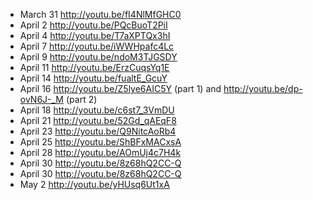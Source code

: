 - March 31 <http://youtu.be/fI4NlMfGHC0>
- April 2 <http://youtu.be/PQcBuoT2PiI>
- April 4 <http://youtu.be/T7aXPTQx3hI>
- April 7 <http://youtu.be/iWWHpafc4Lc>
- April 9 <http://youtu.be/ndoM3TJGSDY>
- April 11 <http://youtu.be/ErzCuqsYq1E>
- April 14 <http://youtu.be/fualtE_GcuY>
- April 16 <http://youtu.be/Z5lye6AIC5Y> (part 1) and <http://youtu.be/dp-ovN6J-_M> (part 2)
- April 18 <http://youtu.be/c6st7_3VmDU>
- April 21 <http://youtu.be/52Gd_qAEqF8>
- April 23 <http://youtu.be/Q9NitcAoRb4>
- April 25 <http://youtu.be/ShBFxMACxsA>
- April 28 <http://youtu.be/AOmUj4c7H4k>
- April 30 <http://youtu.be/8z68hQ2CC-Q>
- April 30 <http://youtu.be/8z68hQ2CC-Q>
- May 2 <http://youtu.be/yHUsq6Ut1xA>
